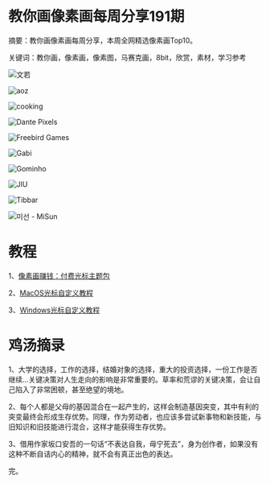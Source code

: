 # 教你画像素画每周分享191期

摘要：教你画像素画每周分享，本周全网精选像素画Top10。

关键词：教你画，像素画，像素图，马赛克画，8bit，欣赏，素材，学习参考

![文若](https://tva1.sinaimg.cn/large/e6c9d24ely1h40fjzyyhhj20sg0lcjtf.jpg)

![aoz](https://tva1.sinaimg.cn/large/e6c9d24ely1h40fk3b2vmj21000u0jur.jpg)

![cooking](https://tva1.sinaimg.cn/large/e6c9d24ely1h40fk1026hj20iw0iwjrv.jpg)

![Dante Pixels](https://tva1.sinaimg.cn/large/e6c9d24ely1h40fjzi30fj20xc0irdh0.jpg)

![Freebird Games](https://tva1.sinaimg.cn/large/e6c9d24ely1h40fk1fyubj20xc0p0tch.jpg)

![Gabi](https://tva1.sinaimg.cn/large/e6c9d24ely1h40fk2vgogj20xc0irjtd.jpg)

![Gominho](https://tva1.sinaimg.cn/large/e6c9d24ely1h40fjyhap6j21a00kgglt.jpg)

![JIU](https://tva1.sinaimg.cn/large/e6c9d24ely1h40fk1ynbwj20zk0qogng.jpg)

![Tibbar](https://tva1.sinaimg.cn/large/e6c9d24ely1h40fjz2o4nj20x60u041t.jpg)

![미선 - MiSun](https://tva1.sinaimg.cn/large/e6c9d24ely1h40fjymai0j20xc0j3wh4.jpg)

# 教程

1、[像素画赚钱：付费光标主题包](https://mp.weixin.qq.com/s/42vrPBf2cZB_Ah7WWY-OXQ)

2、[MacOS光标自定义教程](https://mp.weixin.qq.com/s/ebbK-Ip-pvp6kUeB-4wzMA)

3、[Windows光标自定义教程](https://mp.weixin.qq.com/s/CokzDv7YKCEbP7t9fN0Oig)

# 鸡汤摘录

1、大学的选择，工作的选择，结婚对象的选择，重大的投资选择，一份工作是否继续…关键决策对人生走向的影响是非常重要的。草率和荒谬的关键决策，会让自己陷入了非常困顿，甚至绝望的境地。

2、每个人都是父母的基因混合在一起产生的，这样会制造基因突变，其中有利的突变最终会形成生存优势。同理，作为劳动者，也应该多尝试新事物和新技能，与旧知识和旧技能进行混合，这样才能获得生存优势。

3、借用作家坂口安吾的一句话“不表达自我，毋宁死去”，身为创作者，如果没有这种不断自诘内心的精神，就不会有真正出色的表达。

完。